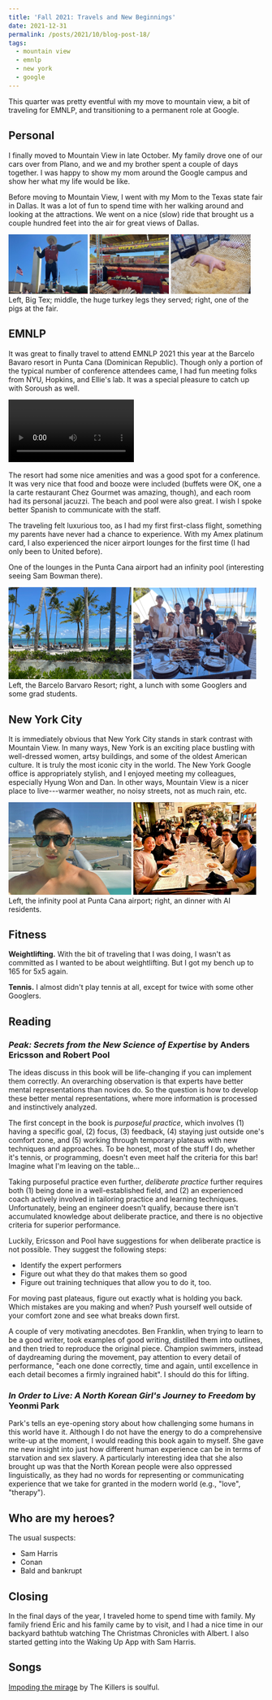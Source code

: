 ```yaml
---
title: 'Fall 2021: Travels and New Beginnings'
date: 2021-12-31
permalink: /posts/2021/10/blog-post-18/
tags:
  - mountain view
  - emnlp
  - new york
  - google
---
```


This quarter was pretty eventful with my move to mountain view, a bit of traveling for EMNLP, and transitioning to a permanent role at Google.

Personal
------

I finally moved to Mountain View in late October. My family drove one of our cars over from Plano, and we and my brother spent a couple of days together. I was happy to show my mom around the Google campus and show her what my life would be like. 

Before moving to Mountain View, I went with my Mom to the Texas state fair in Dallas. It was a lot of fun to spend time with her walking around and looking at the attractions. We went on a nice (slow) ride that brought us a couple hundred feet into the air for great views of Dallas.

<img src='/images/texas_fair_bigtex.jpeg' width="31%">
<img src='/images/texas_fair_food.jpeg' width="31%">
<img src='/images/texas_fair_pig.jpeg' width="31%">
Left, Big Tex; middle, the huge turkey legs they served; right, one of the pigs at the fair.

EMNLP
------
It was great to finally travel to attend EMNLP 2021 this year at the Barcelo Bavaro resort in Punta Cana (Dominican Republic).
Though only a portion of the typical number of conference attendees came, I had fun meeting folks from NYU, Hopkins, and Ellie's lab. 
It was a special pleasure to catch up with Soroush as well.

<video src="/images/21_reflection_pool.mov" width="49%" autoplay loop></video>

The resort had some nice amenities and was a good spot for a conference. 
It was very nice that food and booze were included (buffets were OK, one a la carte restaurant Chez Gourmet was amazing, though), and each room had its personal jacuzzi. 
The beach and pool were also great.
I wish I spoke better Spanish to communicate with the staff.

The traveling felt luxurious too, as I had my first first-class flight, something my parents have never had a chance to experience. 
With my Amex platinum card, I also experienced the nicer airport lounges for the first time (I had only been to United before).

One of the lounges in the Punta Cana airport had an infinity pool (interesting seeing Sam Bowman there).
	
<img src='/images/emnlp2021_resort.jpeg' width="48%">
<img src='/images/emnlp2021lunch.png' width="48%">
Left, the Barcelo Barvaro Resort; right, a lunch with some Googlers and some grad students.

New York City
------
It is immediately obvious that New York City stands in stark contrast with Mountain View. 
In many ways, New York is an exciting place bustling with well-dressed women, artsy buildings, and some of the oldest American culture. It is truly the most iconic city in the world.
The New York Google office is appropriately stylish, and I enjoyed meeting my colleagues, especially Hyung Won and Dan. 
In other ways, Mountain View is a nicer place to live---warmer weather, no noisy streets, not as much rain, etc.

<img src='/images/punta_cana_airport.jpeg' width="48%">
<img src='/images/aires_ny.jpeg' width="48%">
Left, the infinity pool at Punta Cana airport; right, an dinner with AI residents.

Fitness
------

**Weightlifting.** 
With the bit of traveling that I was doing, I wasn't as committed as I wanted to be about weightlifting. But I got my bench up to 165 for 5x5 again. 

**Tennis.** 
I almost didn't play tennis at all, except for twice with some other Googlers.
	
Reading
------

### *Peak: Secrets from the New Science of Expertise* by Anders Ericsson and Robert Pool

The ideas discuss in this book will be life-changing if you can implement them correctly. An overarching observation is that experts have better mental representations than novices do. So the question is how to develop these better mental representations, where more information is processed and instinctively analyzed.

The first concept in the book is *purposeful practice*, which involves (1) having a specific goal, (2) focus, (3) feedback, (4) staying just outside one's comfort zone, and (5) working through temporary plateaus with new techniques and approaches. To be honest, most of the stuff I do, whether it's tennis, or programming, doesn't even meet half the criteria for this bar! Imagine what I'm leaving on the table...

Taking purposeful practice even further, *deliberate practice* further requires both (1) being done in a well-established field, and (2) an experienced coach actively involved in tailoring practice and learning techniques. Unfortunately, being an engineer doesn't qualify, because there isn't accumulated knowledge about deliberate practice, and there is no objective criteria for superior performance.

Luckily, Ericsson and Pool have suggestions for when deliberate practice is not possible. They suggest the following steps:
* Identify the expert performers
* Figure out what they do that makes them so good
* Figure out training techniques that allow you to do it, too.

For moving past plateaus, figure out exactly what is holding you back. Which mistakes are you making and when? Push yourself well outside of your comfort zone and see what breaks down first.

A couple of very motivating anecdotes.
Ben Franklin, when trying to learn to be a good writer, took examples of good writing, distilled them into outlines, and then tried to reproduce the original piece.
Champion swimmers, instead of daydreaming during the movement, pay attention to every detail of performance, "each one done correctly, time and again, until excellence in each detail becomes a firmly ingrained habit". I should do this for lifting.

### *In Order to Live: A North Korean Girl's Journey to Freedom* by Yeonmi Park

Park's tells an eye-opening story about how challenging some humans in this world have it.
Although I do not have the energy to do a comprehensive write-up at the moment, I would reading this book again to myself.
She gave me new insight into just how different human experience can be in terms of starvation and sex slavery. 
A particularly interesting idea that she also brought up was that the North Korean people were also oppressed linguistically, as they had no words for representing or communicating experience that we take for granted in the modern world (e.g., "love", "therapy").

Who are my heroes?
------
The usual suspects:
- Sam Harris
- Conan
- Bald and bankrupt


Closing
------
In the final days of the year, I traveled home to spend time with family. My family friend Eric and his family came by to visit, and I had a nice time in our backyard bathtub watching The Christmas Chronicles with Albert. I also started getting into the Waking Up App with Sam Harris.

Songs
------
[Impoding the mirage](https://www.youtube.com/watch?v=hrazTo8xVds) by The Killers is soulful.
